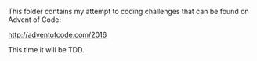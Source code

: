 This folder contains my attempt to coding challenges that can be found
on Advent of Code:

http://adventofcode.com/2016

This time it will be TDD.